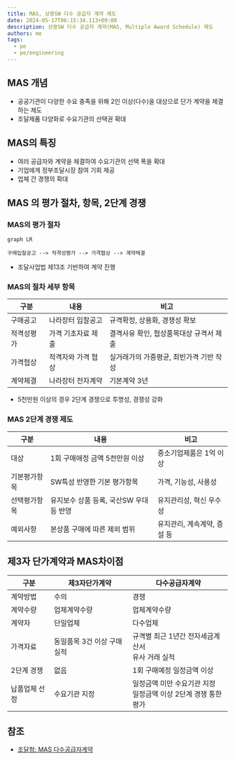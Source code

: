 ```yaml
---
title: MAS, 상용SW 다수 공급자 계약 제도
date: 2024-05-17T06:15:34.113+09:00
description: 상용SW 다수 공급자 계약(MAS, Multiple Award Schedule) 제도
authors: me
tags:
  - pe
  - pe/engineering
---
```


## MAS 개념

- 공공기관이 다양한 수요 충족을 위해 2인 이상(다수)을 대상으로 단가 계약을 체결하는 제도
- 조달제품 다양화로 수요기관의 선택권 확대

## MAS의 특징

- 여러 공급자와 계약을 체결하여 수요기관의 선택 폭을 확대
- 기업에게 정부조달시장 참여 기회 제공
- 업체 간 경쟁의 확대

## MAS 의 평가 절차, 항목, 2단계 경쟁

### MAS의 평가 절차

```mermaid
graph LR

구매입찰공고 --> 적격성평가 --> 가격협상 --> 계약체결
```

- 조달사업법 제13조 기반하여 계약 진행

### MAS의 절차 세부 항목

| 구분       | 내용               | 비고                                    |
| ---------- | ------------------ | --------------------------------------- |
| 구매공고   | 나라장터 입찰공고  | 규격확정, 상용화, 경쟁성 확보           |
| 적격성평가 | 가격 기초자료 제출 | 결격사유 확인, 협상품목대상 규격서 제출 |
| 가격협상   | 적격자와 가격 협상 | 실거래가의 가중평균, 최빈가격 기반 작성 |
| 계약체결   | 나라장터 전자계약  | 기본계약 3년                            |

- 5천만원 이상의 경우 2단계 경쟁으로 투명성, 경쟁성 강화

### MAS 2단계 경쟁 제도

| 구분         | 내용                                    | 비고                        |
| ------------ | --------------------------------------- | --------------------------- |
| 대상         | 1회 구매애정 금액 5천만원 이상          | 중소기업제품은 1억 이상     |
| 기본평가항목 | SW특성 반영한 기본 평가항목             | 가격, 기능성, 사용성        |
| 선택평가항목 | 유지보수 상품 등록, 국산SW 우대 등 반영 | 유지관리성, 혁신 우수성     |
| 예외사항     | 본상품 구매에 따른 제외 범위            | 유지관리, 계속계약, 증설 등 |

## 제3자 단가계약과 MAS차이점

| 구분          | 제3자단가계약              | 다수공급자계약                                                     |
| ------------- | -------------------------- | ------------------------------------------------------------------ |
| 계약방법      | 수의                       | 경쟁                                                               |
| 계약수량      | 업체계약수량               | 업체계약수량                                                       |
| 계약자        | 단일업체                   | 다수업체                                                           |
| 가격자료      | 동일품목 3건 이상 구매실적 | 규격별 최근 1년간 전자세금계산서<br/>유사 거래 실적                |
| 2단계 경쟁    | 없음                       | 1회 구매예정 일정금액 이상                                         |
| 납품업체 선정 | 수요기관 지정              | 일정금액 미만 수요기관 지정<br/>일정금액 이상 2단계 경쟁 통한 평가 |

## 참조

- [조달청: MAS 다수공급자계약](https://www.pps.go.kr/kor/bbs/list.do?key=01337)
